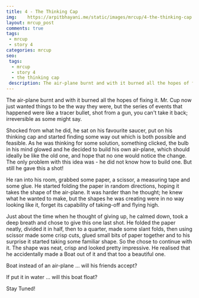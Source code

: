 ```yaml
---
title: 4 - The Thinking Cap
img:    https://arpitbhayani.me/static/images/mrcup/4-the-thinking-cap.jpg
layout: mrcup_post
comments: true
tags:
 - mrcup
 - story 4
categories: mrcup
seo:
 tags:
  - mrcup
  - story 4
  - the thinking cap
 description: The air-plane burnt and with it burned all the hopes of fixing it. Mr. Cup now just wanted things to be the way they were, but the series of events that happened were like a tracer bullet, shot from a gun, you can't take it back; irreversible as some might say.
---
```


The air-plane burnt and with it burned all the hopes of fixing it. Mr. Cup now just wanted things to be the way they were, but the series of events that happened were like a tracer bullet, shot from a gun, you can't take it back; irreversible as some might say.

Shocked from what he did, he sat on his favourite saucer, put on his thinking cap and started finding some way out which is both possible and feasible. As he was thinking for some solution, something clicked, the bulb in his mind glowed and he decided to build his own air-plane, which should ideally be like the old one, and hope that no one would notice the change. The only problem with this idea was - he did not know how to build one. But still he gave this a shot!

He ran into his room, grabbed some paper, a scissor, a measuring tape and some glue. He started folding the paper in random directions, hoping it takes the shape of the air-plane. It was harder than he thought; he knew what he wanted to make, but the shapes he was creating were in no way looking like it, forget its capability of taking-off and flying high.

Just about the time when he thought of giving up, he calmed down, took a deep breath and chose to give this one last shot. He folded the paper neatly, divided it in half, then to a quarter, made some slant folds, then using scissor made some crisp cuts, glued small bits of paper together and to his surprise it started taking some familiar shape. So the chose to continue with it. The shape was neat, crisp and looked pretty impressive. He realised that he accidentally made a Boat out of it and that too a beautiful one.

Boat instead of an air-plane … will his friends accept?

If put it in water … will this boat float?

Stay Tuned!
